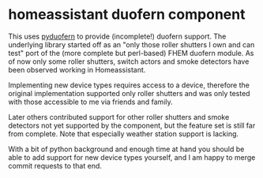 # homeassistant duofern component

This uses [pyduofern](https://github.com/gluap/pyduofern) to provide (incomplete!) duofern support.
The underlying library started off as an "only those roller shutters I own and can test" port of the
(more complete but perl-based) FHEM duofern module. As of now only some roller shutters, switch actors 
and smoke detectors have been observed working in Homeassistant.

Implementing new device types requires access to a device, therefore the original implementation
supported only roller shutters and was only tested with those accessible to me via friends
and family. 

Later others contributed support for other roller shutters and smoke detectors not yet supported by the
component, but the feature set is still far from complete. Note that especially weather station support
is lacking.

With a bit of python background and enough time at hand you should be able to add support for new
device types yourself, and I am happy to merge commit requests to that end.

